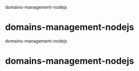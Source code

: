 domains-management-nodejs
# domains-management-nodejs
domains-management-nodejs
# domains-management-nodejs
